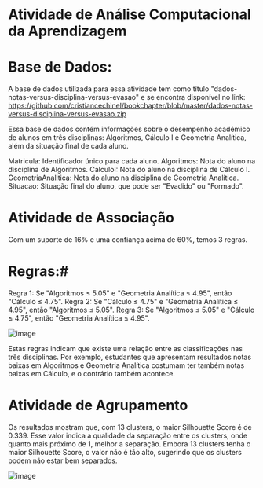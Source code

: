 # Atividade de Análise Computacional da Aprendizagem

# Base de Dados:
A base de dados utilizada para essa atividade tem como título "dados-notas-versus-disciplina-versus-evasao" e se encontra disponível no link:
https://github.com/cristiancechinel/bookchapter/blob/master/dados-notas-versus-disciplina-versus-evasao.zip

Essa base de dados contém informações sobre o desempenho acadêmico de alunos em três disciplinas: Algoritmos, Cálculo I e Geometria Analítica, além da situação final de cada aluno.

Matricula: Identificador único para cada aluno.
Algoritmos: Nota do aluno na disciplina de Algoritmos.
CalculoI: Nota do aluno na disciplina de Cálculo I.
GeometriaAnalitica: Nota do aluno na disciplina de Geometria Analítica.
Situacao: Situação final do aluno, que pode ser "Evadido" ou "Formado". 

# Atividade de Associação

Com um suporte de 16% e uma confiança acima de 60%, temos 3 regras.

# Regras:#

Regra 1: Se "Algoritmos ≤ 5.05" e "Geometria Analítica ≤ 4.95", então "Cálculo ≤ 4.75".
Regra 2: Se "Cálculo ≤ 4.75" e "Geometria Analítica ≤ 4.95", então "Algoritmos ≤ 5.05".
Regra 3: Se "Algoritmos ≤ 5.05" e "Cálculo ≤ 4.75", então "Geometria Analítica ≤ 4.95".

![image](https://github.com/user-attachments/assets/ff5ad36e-443b-4009-b3d2-60507daeab68)

Estas regras indicam que existe uma relação entre as classificações nas três disciplinas. Por exemplo, estudantes que apresentam resultados notas baixas em Algoritmos e Geometria Analítica costumam ter também notas baixas em Cálculo, e o contrário também acontece.

# Atividade de Agrupamento

Os resultados mostram que, com 13 clusters, o maior Silhouette Score é de 0.339. Esse valor indica a qualidade da separação entre os clusters, onde quanto mais próximo de 1, melhor a separação. Embora 13 clusters tenha o maior Silhouette Score, o valor não é tão alto, sugerindo que os clusters podem não estar bem separados.

![image](https://github.com/user-attachments/assets/662d9bdf-5e71-4936-98c0-00f5cd9a3467)
